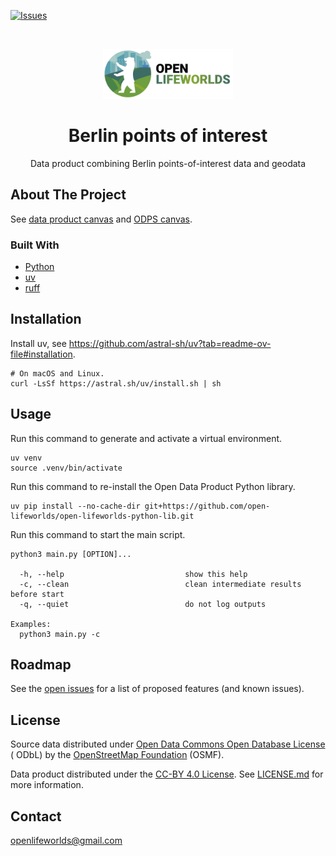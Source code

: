 [![Issues](https://img.shields.io/github/issues/open-lifeworlds/open-lifeworlds-data-product-berlin-points-of-interest)](https://github.com/open-lifeworlds/open-lifeworlds-data-product-berlin-points-of-interest/issues)

<br />
<p align="center">
  <a href="https://github.com/open-lifeworlds/open-lifeworlds-data-product-berlin-points-of-interest">
    <img src="logo-with-text.png" alt="Logo" style="height: 80px; ">
  </a>

  <h1 align="center">Berlin points of interest</h1>

  <p align="center">
    Data product combining Berlin points-of-interest data and geodata
  </p>
</p>

## About The Project

See [data product canvas](./docs/data-product-canvas.md) and [ODPS canvas](./docs/odps-canvas.md).

### Built With

* [Python](https://www.python.org/)
* [uv](https://docs.astral.sh/uv/)
* [ruff](https://docs.astral.sh/ruff/)

## Installation

Install uv, see https://github.com/astral-sh/uv?tab=readme-ov-file#installation.

```shell
# On macOS and Linux.
curl -LsSf https://astral.sh/uv/install.sh | sh
```

## Usage

Run this command to generate and activate a virtual environment.

```shell
uv venv
source .venv/bin/activate
```

Run this command to re-install the Open Data Product Python library.

```shell
uv pip install --no-cache-dir git+https://github.com/open-lifeworlds/open-lifeworlds-python-lib.git
```

Run this command to start the main script.

```shell
python3 main.py [OPTION]...

  -h, --help                           show this help
  -c, --clean                          clean intermediate results before start
  -q, --quiet                          do not log outputs

Examples:
  python3 main.py -c
```

## Roadmap

See the [open issues](https://github.com/open-lifeworlds/open-lifeworlds-data-product-berlin-points-of-interest/issues) for a list of proposed features (and
 known issues).

## License

Source data distributed under [Open Data Commons Open Database License ](https://opendatacommons.org/licenses/odbl/) (
ODbL) by the [OpenStreetMap Foundation](https://osmfoundation.org/) (OSMF).

Data product distributed under the [CC-BY 4.0 License](https://creativecommons.org/licenses/by/4.0/). See [LICENSE.md](./LICENSE.md) for more information.

## Contact

openlifeworlds@gmail.com

